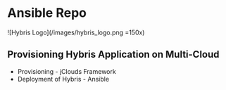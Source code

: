 # Ansible Repo 
![Hybris Logo](/images/hybris_logo.png =150x)
## Provisioning Hybris Application on Multi-Cloud
* Provisioning - jClouds Framework
* Deployment of Hybris - Ansible
